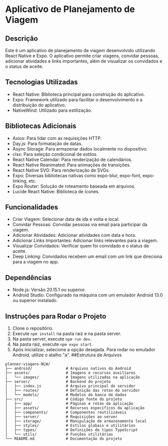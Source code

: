 # Aplicativo de Planejamento de Viagem
## Descrição
Este é um aplicativo de planejamento de viagem desenvolvido utilizando React Native e Expo. O aplicativo permite criar viagens, convidar pessoas, adicionar atividades e links importantes, além de visualizar os convidados e o status de aceite.
## Tecnologias Utilizadas
- React Native: Biblioteca principal para construção do aplicativo.
- Expo: Framework utilizado para facilitar o desenvolvimento e a distribuição do aplicativo.
- NativeWind: Utilizado para estilização.
## Bibliotecas Adicionais
- Axios: Para lidar com as requisições HTTP.
- Day.js: Para formatação de datas.
- Async Storage: Para armazenar dados localmente no dispositivo.
- clsx: Para seleção condicional de estilos.
- React Native Calendar: Para renderização de calendários.
- React Native Reanimated: Para animações de transições.
- React Native SVG: Para renderização de SVGs.
- Expo: Diversas bibliotecas nativas como expo-blur, expo-font, expo-linking, etc.
- Expo Router: Solução de roteamento baseada em arquivos.
- Lucide React Native: Biblioteca de ícones.
## Funcionalidades
- Criar Viagem: Selecionar data de ida e volta e local.
- Convidar Pessoas: Convidar pessoas via email para participar da viagem.
- Adicionar Atividades: Adicionar atividades com data e hora.
- Adicionar Links Importantes: Adicionar links relevantes para a viagem.
- Visualizar Convidados: Verificar quem foi convidado e o status de aceite.
- Deep Linking: Convidados recebem um email com um link que direciona para a viagem no app.
## Dependências
- Node.js: Versão 20.15.1 ou superior.
- Android Studio: Configurado na máquina com um emulador Android 13.0 ou superior instalado.
## Instruções para Rodar o Projeto
1. Clone o repositório.
2. Execute `npm install` na pasta raiz e na pasta server.
3. Na pasta server, execute `npm run dev`.
4. Na pasta raiz, execute `npm expo start`.
5. Após inicializar, selecione a opção desejada. Para rodar no emulador Android, utilize o atalho "a".
##Estrutura de Arquivos

```plainText
planner-viagens-NLW/
├── android/               # Arquivos nativos do Android
├── assets/                # Imagens e recursos auxiliares
│   └── images/            # Imagens utilizadas na aplicação
├── server/                # Backend do projeto
│   ├── index.js           # Arquivo principal do servidor
│   ├── routes/            # Definição das rotas do servidor
│   └── models/            # Modelos do banco de dados
├── src/                   # Código fonte do projeto
│   ├── app/               # Páginas e rotas da aplicação
│   ├── assets/            # Recursos específicos da aplicação
│   ├── components/        # Componentes reutilizáveis
│   ├── server/            # Requisições ao server
│   ├── storage/           # Manipulação de armazenamento local
│   ├── styles/            # Estilos globais e utilitários
│   ├── types/             # Definições de tipos TypeScript
│   └── utils/             # Funções utilitárias
└── README.md              # Documentação do projeto
```
